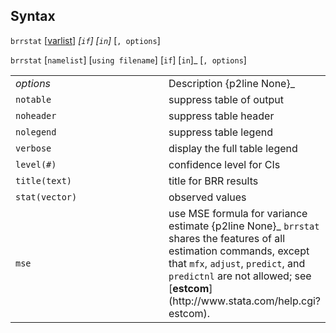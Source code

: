 ## Syntax

`brrstat`
\[[varlist](http://www.stata.com/help.cgi?varlist)\]
_\[`if`\] \[`in`\]_ \[`, options`\]

`brrstat` \[`namelist`\] \[`using filename`\] <span
class="command">\[`if`\] \[`in`\]_ \[`, options`\]

<table class="standard">
<colgroup>
<col style="width: 50%" />
<col style="width: 50%" />
</colgroup>
<tbody>
<tr class="odd">
<td><var class="command">options</var></td>
<td>Description <span>{p2line None}_</td>
</tr>
<tr class="even">
<td><code class="command" data-options="notable">notable</code></td>
<td>suppress table of output</td>
</tr>
<tr class="odd">
<td><code class="command" data-options="noh">noheader</code></td>
<td>suppress table header</td>
</tr>
<tr class="even">
<td><code class="command" data-options="nol">nolegend</code></td>
<td>suppress table legend</td>
</tr>
<tr class="odd">
<td><code class="command" data-options="v">verbose</code></td>
<td>display the full table legend</td>
</tr>
<tr class="even">
<td><code class="command" data-options="l">level(#)</code></td>
<td>confidence level for CIs</td>
</tr>
<tr class="odd">
<td><code class="command" data-options="ti">title(text)</code></td>
<td>title for BRR results</td>
</tr>
<tr class="even">
<td><code class="command" data-options="s">stat(vector)</code></td>
<td>observed values</td>
</tr>
<tr class="odd">
<td><code class="command" data-options="mse">mse</code></td>
<td>use MSE formula for variance estimate <span>{p2line None}_
<code class="command">brrstat</code> shares the features of all estimation commands, except that <code class="command">mfx</code>, <code class="command">adjust</code>, <code class="command">predict</code>, and <code class="command">predictnl</code> are not allowed; see [<strong>estcom</strong>](http://www.stata.com/help.cgi?estcom).</td>
</tr>
</tbody>
</table>
